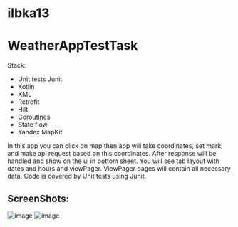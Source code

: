 # ilbka13
# WeatherAppTestTask

Stack:
- Unit tests Junit
- Kotlin
- XML
- Retrofit
- Hilt
- Coroutines
- State flow
- Yandex MapKit

In this app you can click on map then app will take coordinates, set mark, and make api request based on this coordinates. After response will be handled and show on the ui in bottom sheet. You will see tab layout with dates and hours and viewPager. ViewPager pages will contain all necessary data. Code is covered by Unit tests using Junit.

## ScreenShots:

![image](https://user-images.githubusercontent.com/100340546/227735180-99d20962-52d8-4387-8242-4ca4a3e6893f.png)
![image](https://user-images.githubusercontent.com/100340546/227735208-c625d3bd-0a24-41ee-9be7-4223573323f0.png)
